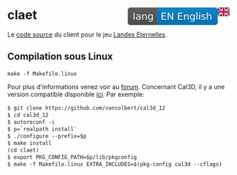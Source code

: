 # claet [<img src="https://github.com/vancolbert/trucsle/raw/main/flag-gb.svg" height="20" align="right"><img src="https://github.com/vancolbert/trucsle/raw/main/lang-en.svg" align="right">](README.md)

Le [code source](http://jeu.landes-eternelles.com/~ale/downloads.html) du client pour le jeu [Landes Eternelles](http://www.landes-eternelles.com/).

## Compilation sous Linux
```
make -f Makefile.linux
```
Pour plus d'informations venez voir au [forum](http://www.landes-eternelles.com/phpBB/viewforum.php?f=104).
Concernant Cal3D, il y a une version compatible disponible [ici](https://github.com/vancolbert/cal3d_12).
Par exemple:
```
$ git clone https://github.com/vancolbert/cal3d_12
$ cd cal3d_12
$ autoreconf -i
$ p=`realpath install`
$ ./configure --prefix=$p
$ make install
(cd claet)
$ export PKG_CONFIG_PATH=$p/lib/pkgconfig
$ make -f Makefile.linux EXTRA_INCLUDES=$(pkg-config cal3d --cflags)
```
